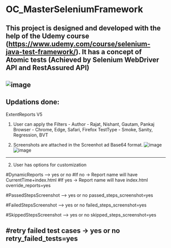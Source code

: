 # OC_MasterSeleniumFramework
This project is designed and developed with the help of the Udemy course (https://www.udemy.com/course/selenium-java-test-framework/). It has a concept of Atomic tests (Achieved by Selenium WebDriver API and RestAssured API)
------------------------------------------------------------
![image](https://user-images.githubusercontent.com/26399692/135917549-ee1e000a-ce07-4051-89b1-b57ec9b6b9b7.png)
------------------------------------------------------------
Updations done:
------------------------------------------------------------
ExtentReports V5 
1. User can apply the Filters - 
Author - Rajat, Nishant, Gautam, Pankaj 
Browser - Chrome, Edge, Safari, Firefox 
TestType - Smoke, Sanity, Regression, BVT

2. Screenshots are attached in the Screenhot ad Base64 format.
![image](https://user-images.githubusercontent.com/26399692/135918483-ca9320af-83da-4b55-b3d7-24449cc1bd04.png)
![image](https://user-images.githubusercontent.com/26399692/135918943-a430a4fc-dd05-4803-9765-dbb94bb4fd89.png)

------------------------------------------------------------
2. User has options for customization

#DynamicReports --> yes or no
#If no -> Report name will have CurrentTime+index.html
#If yes -> Report name will have index.html
override_reports=yes

#PassedStepsScreenshot --> yes or no
passed_steps_screenshot=yes 

#FailedStepsScreenshot --> yes or no
failed_steps_screenshot=yes 

#SkippedStepsScreenshot --> yes or no
skipped_steps_screenshot=yes 

#retry failed test cases -> yes or no
retry_failed_tests=yes
------------------------------------------------------------

